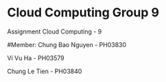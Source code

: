 # Cloud Computing Group 9
Assignment Cloud Computing - 9

#Member:
Chung Bao Nguyen - PH03830

Vi Vu Ha - PH03579

Chung Le Tien - PH03840


